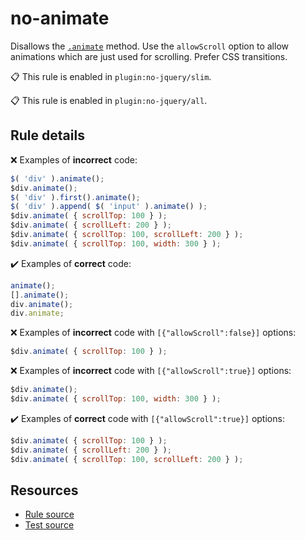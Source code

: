 [//]: # (This file is generated by eslint-docgen. Do not edit it directly.)

# no-animate

Disallows the [`.animate`](https://api.jquery.com/animate/) method. Use the `allowScroll` option to allow animations which are just used for scrolling. Prefer CSS transitions.

📋 This rule is enabled in `plugin:no-jquery/slim`.

📋 This rule is enabled in `plugin:no-jquery/all`.

## Rule details

❌ Examples of **incorrect** code:
```js
$( 'div' ).animate();
$div.animate();
$( 'div' ).first().animate();
$( 'div' ).append( $( 'input' ).animate() );
$div.animate( { scrollTop: 100 } );
$div.animate( { scrollLeft: 200 } );
$div.animate( { scrollTop: 100, scrollLeft: 200 } );
$div.animate( { scrollTop: 100, width: 300 } );
```

✔️ Examples of **correct** code:
```js
animate();
[].animate();
div.animate();
div.animate;
```

❌ Examples of **incorrect** code with `[{"allowScroll":false}]` options:
```js
$div.animate( { scrollTop: 100 } );
```

❌ Examples of **incorrect** code with `[{"allowScroll":true}]` options:
```js
$div.animate();
$div.animate( { scrollTop: 100, width: 300 } );
```

✔️ Examples of **correct** code with `[{"allowScroll":true}]` options:
```js
$div.animate( { scrollTop: 100 } );
$div.animate( { scrollLeft: 200 } );
$div.animate( { scrollTop: 100, scrollLeft: 200 } );
```

## Resources

* [Rule source](/src/rules/no-animate.js)
* [Test source](/tests/rules/no-animate.js)
